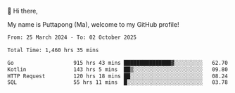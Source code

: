 👋 Hi there,

My name is Puttapong (Ma), welcome to my GitHub profile!

<!--START_SECTION:waka-->

```txt
From: 25 March 2024 - To: 02 October 2025

Total Time: 1,460 hrs 35 mins

Go                   915 hrs 43 mins ███████████████▓░░░░░░░░░   62.70 %
Kotlin               143 hrs 5 mins  ██▒░░░░░░░░░░░░░░░░░░░░░░   09.80 %
HTTP Request         120 hrs 18 mins ██░░░░░░░░░░░░░░░░░░░░░░░   08.24 %
SQL                  55 hrs 11 mins  █░░░░░░░░░░░░░░░░░░░░░░░░   03.78 %
```

<!--END_SECTION:waka-->
